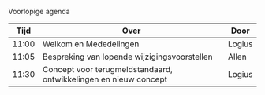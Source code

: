 Voorlopige agenda

|  Tijd  | Over                                         | Door   |
|--------|----------------------------------------------|--------|
|  11:00 | Welkom en Mededelingen                       | Logius |
|  11:05 | Bespreking van lopende wijzigingsvoorstellen | Allen  |
|  11:30 | Concept voor terugmeldstandaard, ontwikkelingen en nieuw concept | Logius |

